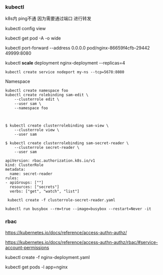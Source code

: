 ### kubectl

k8s内 ping不通 因为需要通过端口 进行转发

kubectl config view



 kubectl get pod  -A -o wide





kubectl port-forward  --address 0.0.0.0  pod/nginx-86659f4cfb-29442 49999:8080



kubectl **scale** deployment nginx-deployment --replicas=4



```
kubectl create service nodeport my-ns --tcp=5678:8080
```

Namespace

```fallback
kubectl create namespace foo
kubectl create rolebinding sam-edit \
    --clusterrole edit \
    --user sam \
    --namespace foo
    
    
    
$ kubectl create clusterrolebinding sam-view \
    --clusterrole view \
    --user sam

$ kubectl create clusterrolebinding sam-secret-reader \
    --clusterrole secret-reader \
    --user sam
```



```
apiVersion: rbac.authorization.k8s.io/v1
kind: ClusterRole
metadata:
  name: secret-reader
rules:
- apiGroups: [""]
  resources: ["secrets"]
  verbs: ["get", "watch", "list"]
  
 kubectl create -f clusterrole-secret-reader.yaml​
```



```text
kubectl run busybox --rm=true --image=busybox --restart=Never -it
```



### rbac

https://kubernetes.io/docs/reference/access-authn-authz/

https://kubernetes.io/docs/reference/access-authn-authz/rbac/#service-account-permissions





kubectl create -f nginx-deployment.yaml



kubectl get pods -l app=nginx

